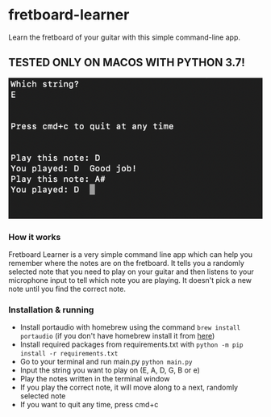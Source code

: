 # fretboard-learner
Learn the fretboard of your guitar with this simple command-line app.

## TESTED ONLY ON MACOS WITH PYTHON 3.7!

![Screenshot from app running in terminal](screenshot.png?raw=true)

### How it works
Fretboard Learner is a very simple command line app which can help you remember where the notes are on the fretboard.
It tells you a randomly selected note that you need to play on your guitar and then listens to your microphone input to tell which note you are playing.
It doesn't pick a new note until you find the correct note.

### Installation & running
- Install portaudio with homebrew using the command `brew install portaudio` (if you don't have homebrew install it from [here](https://brew.sh/))
- Install required packages from requirements.txt with `python -m pip install -r requirements.txt`
- Go to your terminal and run main.py `python main.py`
- Input the string you want to play on (E, A, D, G, B or e)
- Play the notes written in the terminal window
- If you play the correct note, it will move along to a next, randomly selected note
- If you want to quit any time, press cmd+c


